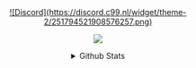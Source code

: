 <center>
<a href="https://discord.com/users/251794521908576257" target="_blank"> ![Discord](https://discord.c99.nl/widget/theme-2/251794521908576257.png) </a>
<br>
<p align="center">
  <a href="https://skillicons.dev">
    <img src="https://skillicons.dev/icons?i=python,golang,cpp,ts,js,html,css,bootstrap,php,discord,nodejs,mongodb" />
  </a>
</p>
<details>
  <summary>Github Stats</summary>
  
  <a href="#">![Github stats](https://github-readme-stats.vercel.app/api?username=fqw3&theme=blueberry&count_private=true&hide_border=true&line_height=20)</a>
  <a href="#">![Top Langs](https://github-readme-stats.vercel.app/api/top-langs/?username=fqw3&layout=compact&theme=blueberry&count_private=true&hide_border=true)</a>
</details>
</center>
